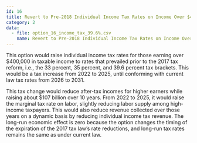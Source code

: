```yaml
---
id: 16
title: Revert to Pre-2018 Individual Income Tax Rates on Income Over $400,000
category: 2
data:
  - file: option_16_income_tax_39.6%.csv
    name: Revert to Pre-2018 Individual Income Tax Rates on Income Over $400,000
---
```


This option would raise individual income tax rates for those earning over $400,000 in taxable income to rates that prevailed prior to the 2017 tax reform, i.e., the 33 percent, 35 percent, and 39.6 percent tax brackets. This would be a tax increase from 2022 to 2025, until conforming with current law tax rates from 2026 to 2031.

This tax change would reduce after-tax incomes for higher earners while raising about $107 billion over 10 years. From 2022 to 2025, it would raise the marginal tax rate on labor, slightly reducing labor supply among high-income taxpayers. This would also reduce revenue collected over those years on a dynamic basis by reducing individual income tax revenue. The long-run economic effect is zero because the option changes the timing of the expiration of the 2017 tax law’s rate reductions, and long-run tax rates remains the same as under current law.
